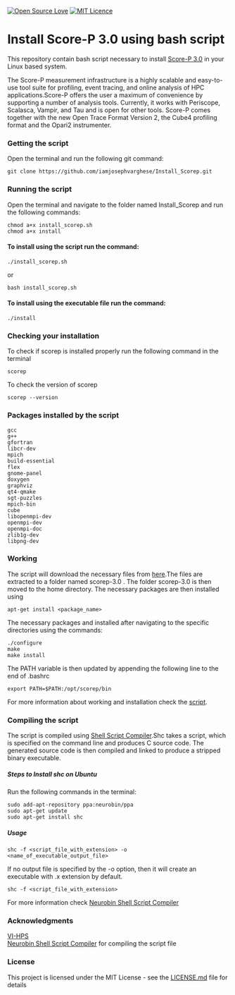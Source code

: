 [![Open Source Love](https://badges.frapsoft.com/os/v1/open-source.svg?v=103)](https://github.com/ellerbrock/open-source-badges/)
[![MIT Licence](https://badges.frapsoft.com/os/mit/mit.png?v=103)](https://opensource.org/licenses/mit-license.php)
# Install Score-P 3.0 using bash script
This repository contain bash script necessary to install [Score-P 3.0](http://www.vi-hps.org/projects/score-p/) in your Linux based system.  

The Score-P measurement infrastructure is a highly scalable and easy-to-use tool suite for profiling, event tracing, and online analysis of HPC applications.Score-P offers the user a maximum of convenience by supporting a number of analysis tools. Currently, it works with Periscope, Scalasca, Vampir, and Tau and is open for other tools. Score-P comes together with the new Open Trace Format Version 2, the Cube4 profiling format and the Opari2 instrumenter.  


### Getting the script

Open the terminal and run the following git command:  
```
git clone https://github.com/iamjosephvarghese/Install_Scorep.git
```

### Running the script
Open the terminal and navigate to the folder named Install_Scorep and run the following commands:  
```
chmod a+x install_scorep.sh
chmod a+x install
```
#### To install using the script run the command:  
```
./install_scorep.sh
```
or  
```
bash install_scorep.sh
```
#### To install using the executable file run the command:  
```
./install
```
### Checking your installation  
To check if scorep is installed properly run the following command in the terminal
```
scorep
```
To check the version of scorep  
```
scorep --version
```

### Packages installed by the script
```
gcc  
g++  
gfortran  
libcr-dev  
mpich  
build-essential  
flex  
gnome-panel  
doxygen  
graphviz  
qt4-qmake  
sgt-puzzles  
mpich-bin  
cube  
libopenmpi-dev  
openmpi-dev  
openmpi-doc   
zlib1g-dev  
libpng-dev  
```

### Working  
The script will download the necessary files from [here](http://www.vi-hps.org/upload/packages/scorep/scorep-3.0.tar.gz).The files are extracted to a folder named scorep-3.0 . The folder scorep-3.0 is then moved to the home directory. The necessary packages are then installed using 
```
apt-get install <package_name>
```
The necessary packages and installed after navigating to the specific directories using the commands:  
```
./configure  
make  
make install  
```
The PATH variable is then updated by appending the following line to the end of .bashrc
```
export PATH=$PATH:/opt/scorep/bin
```
For more information about working and installation check the [script](install_scorep.sh).  

### Compiling the script  
The script is compiled using [Shell Script Compiler](https://github.com/neurobin/shc).Shc takes a script, which is specified on the command line and produces C source code. The generated source code is then compiled and linked to produce a stripped binary executable.

##### Steps to Install shc on Ubuntu  
Run the following commands in the terminal:  
```
sudo add-apt-repository ppa:neurobin/ppa
sudo apt-get update
sudo apt-get install shc
```
##### Usage
```
shc -f <script_file_with_extension> -o <name_of_executable_output_file>
```
If no output file is specified by the -o option, then it will create an executable with .x extension by default.
```
shc -f <script_file_with_extension> 
```
For more information check [Neurobin Shell Script Compiler](https://github.com/neurobin/shc)  

### Acknowledgments

[VI-HPS](http://www.vi-hps.org)  
[Neurobin Shell Script Compiler](https://github.com/neurobin/shc) for compiling the script file

### License

This project is licensed under the MIT License - see the [LICENSE.md](LICENSE.md) file for details




